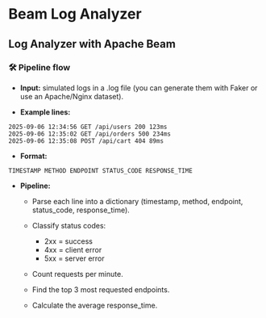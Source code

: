 # Beam Log Analyzer 
## Log Analyzer with Apache Beam

### 🛠️ Pipeline flow

- **Input:** simulated logs in a .log file (you can generate them with Faker or use an Apache/Nginx dataset).

- **Example lines:**

```
2025-09-06 12:34:56 GET /api/users 200 123ms
2025-09-06 12:35:02 GET /api/orders 500 234ms
2025-09-06 12:35:08 POST /api/cart 404 89ms
```

- **Format:**

```
TIMESTAMP METHOD ENDPOINT STATUS_CODE RESPONSE_TIME
```

- **Pipeline:**

    - Parse each line into a dictionary (timestamp, method, endpoint, status_code, response_time).
    
    - Classify status codes: 
        - 2xx = success 
        - 4xx = client error 
        - 5xx = server error
    
    - Count requests per minute.
    
    - Find the top 3 most requested endpoints.
    
    - Calculate the average response_time.